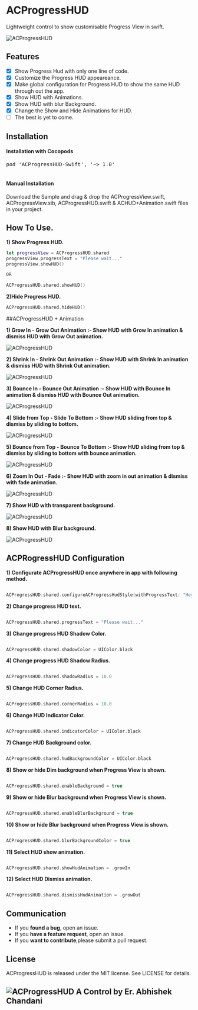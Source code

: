 # ACProgressHUD
Lightweight control to show customisable Progress View in swift.

![ACProgressHUD](https://github.com/ErAbhishekChandani/ACProgressHUD/blob/master/ACProgressHUD/Example%20Assets/progressView.png)

## Features

- [x] Show Progress Hud with only one line of code.
- [x] Customize the Progress HUD appeareance.
- [x] Make global configuration for Progress HUD to show the same HUD through out the app.
- [x] Show HUD with Animations.
- [x] Show HUD with blur Background.
- [x] Change the Show and Hide Animations for HUD.
- [ ] The best is yet to come.

## Installation

#### Installation with Cocopods


<div class="highlight highlight-source-shell"><pre>pod 'ACProgressHUD-Swift', '~> 1.0'
 </pre></div>

#### Manual Installation

Download the Sample and drag & drop the ACProgressView.swift, ACProgressView.xib, ACProgressHUD.swift & ACHUD+Animation.swift files in your project.


## How To Use.

**1) Show Progress HUD.**

```swift
let progressView = ACProgressHUD.shared
progressView.progressText = "Please wait..."
progressView.showHUD()

OR

ACProgressHUD.shared.showHUD()


```

**2)Hide Progress HUD.**

```swift
ACProgressHUD.shared.hideHUD()
```

##ACProgressHUD + Animation

**1) Grow In - Grow Out Animation :- Show HUD with Grow In animation & dismiss HUD with Grow Out animation.** 

![ACProgressHUD](https://github.com/ErAbhishekChandani/ACProgressHUD/blob/master/ACProgressHUD/Example%20Assets/growInGrowOut.gif)

**2) Shrink In - Shrink Out Animation :- Show HUD with Shrink In animation & dismiss HUD with Shrink Out animation.**

![ACProgressHUD](https://github.com/ErAbhishekChandani/ACProgressHUD/blob/master/ACProgressHUD/Example%20Assets/shrinkInShrinkOut.gif)

**3) Bounce In - Bounce Out Animation :- Show HUD with Bounce In animation & dismiss HUD with Bounce Out animation.**

![ACProgressHUD](https://github.com/ErAbhishekChandani/ACProgressHUD/blob/master/ACProgressHUD/Example%20Assets/bounceInOUT.gif)

**4) Slide from Top - Slide To Bottom :- Show HUD sliding from top & dismiss by sliding to bottom.**

![ACProgressHUD](https://github.com/ErAbhishekChandani/ACProgressHUD/blob/master/ACProgressHUD/Example%20Assets/slideFromTop.gif)

**5) Bounce from Top - Bounce To Bottom :- Show HUD sliding from top & dismiss by sliding to bottom with bounce animation.**

![ACProgressHUD](https://github.com/ErAbhishekChandani/ACProgressHUD/blob/master/ACProgressHUD/Example%20Assets/bounceTopToBottom.gif)

**6) Zoom In Out - Fade :- Show HUD with zoom in out animation & dismiss with fade animation.**

![ACProgressHUD](https://github.com/ErAbhishekChandani/ACProgressHUD/blob/master/ACProgressHUD/Example%20Assets/zoomINOut.gif)

**7) Show HUD with transparent background.**

![ACProgressHUD](https://github.com/ErAbhishekChandani/ACProgressHUD/blob/master/ACProgressHUD/Example%20Assets/enableBackground.gif)

**8) Show HUD with Blur background.**

![ACProgressHUD](https://github.com/ErAbhishekChandani/ACProgressHUD/blob/master/ACProgressHUD/Example%20Assets/blurBackground.gif)

## ACPRogressHUD Configuration

**1) Configurate ACProgressHUD once anywhere in app with following method.**

```swift

ACProgressHUD.shared.configureACProgressHudStyle(withProgressText: "Hey Please wait..",hudBackgroundColor: UIColor.white, shadowColor: UIColor.black, shadowRadius: 10, cornerRadius: 5, indicatorColor: UIColor.blue, enableBackground: false, backgroundColor: UIColor.black, backgroundColorAlpha: 0.3, enableBlurBackground: false,showHudAnimation: .growIn,dismissHudAnimation: .growOut)

```

**2) Change progress HUD text.**

```swift

ACProgressHUD.shared.progressText = "Please wait..."

```
**3) Change progress HUD Shadow Color.**

```swift

ACProgressHUD.shared.shadowColor = UIColor.black

```
**4) Change progress HUD Shadow Radius.**

```swift

ACProgressHUD.shared.shadowRadius = 10.0

```

**5) Change HUD Corner Radius.**

```swift

ACProgressHUD.shared.cornerRadius = 10.0

```
**6) Change HUD Indicator Color.**

```swift

ACProgressHUD.shared.indicatorColor = UIColor.black

```
**7) Change HUD Background color.**

```swift

ACProgressHUD.shared.hudBackgroundColor = UIColor.black

```
**8) Show or hide Dim background when Progress View is shown.**

```swift

ACProgressHUD.shared.enableBackground = true

```
**9) Show or hide Blur background when Progress View is shown.**

```swift

ACProgressHUD.shared.enableBlurBackground = true

```
**10) Show or hide Blur background when Progress View is shown.**

```swift

ACProgressHUD.shared.blurBackgroundColor = true

```

**11) Select HUD show animation.**

```swift

ACProgressHUD.shared.showHudAnimation = .growIn

```
**12) Select HUD Dismiss animation.**

```swift

ACProgressHUD.shared.dismissHudAnimation = .growOut

```


## Communication

- If you **found a bug**, open an issue.
- If you **have a feature request**, open an issue.
- If you **want to contribute**,please submit a pull request.

## License
ACProgressHUD is released under the MIT license. See LICENSE for details.


## ![ACProgressHUD](https://github.com/ErAbhishekChandani/ACProgressHUD/blob/master/ACProgressHUD/Example%20Assets/AC.png) A Control by Er. Abhishek Chandani
